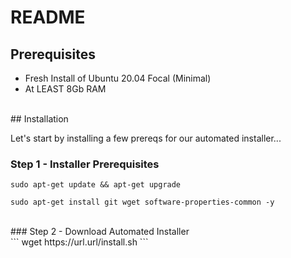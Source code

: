 # README

## Prerequisites

* Fresh Install of Ubuntu 20.04 Focal (Minimal)
* At LEAST 8Gb RAM

<br>
## Installation

Let's start by installing a few prereqs for our automated installer...
<br>
### Step 1 - Installer Prerequisites

```
sudo apt-get update && apt-get upgrade

sudo apt-get install git wget software-properties-common -y
```
<br>
### Step 2 - Download Automated Installer
<br>
```
wget https://url.url/install.sh
```
